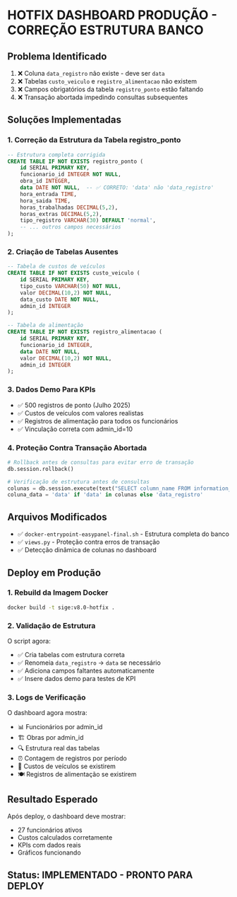 # HOTFIX DASHBOARD PRODUÇÃO - CORREÇÃO ESTRUTURA BANCO

## Problema Identificado
1. ❌ Coluna `data_registro` não existe - deve ser `data`
2. ❌ Tabelas `custo_veiculo` e `registro_alimentacao` não existem
3. ❌ Campos obrigatórios da tabela `registro_ponto` estão faltando
4. ❌ Transação abortada impedindo consultas subsequentes

## Soluções Implementadas

### 1. Correção da Estrutura da Tabela registro_ponto
```sql
-- Estrutura completa corrigida
CREATE TABLE IF NOT EXISTS registro_ponto (
    id SERIAL PRIMARY KEY,
    funcionario_id INTEGER NOT NULL,
    obra_id INTEGER,
    data DATE NOT NULL,  -- ✅ CORRETO: 'data' não 'data_registro'
    hora_entrada TIME,
    hora_saida TIME,
    horas_trabalhadas DECIMAL(5,2),
    horas_extras DECIMAL(5,2),
    tipo_registro VARCHAR(30) DEFAULT 'normal',
    -- ... outros campos necessários
);
```

### 2. Criação de Tabelas Ausentes
```sql
-- Tabela de custos de veículos
CREATE TABLE IF NOT EXISTS custo_veiculo (
    id SERIAL PRIMARY KEY,
    tipo_custo VARCHAR(50) NOT NULL,
    valor DECIMAL(10,2) NOT NULL,
    data_custo DATE NOT NULL,
    admin_id INTEGER
);

-- Tabela de alimentação
CREATE TABLE IF NOT EXISTS registro_alimentacao (
    id SERIAL PRIMARY KEY,
    funcionario_id INTEGER,
    data DATE NOT NULL,
    valor DECIMAL(10,2) NOT NULL,
    admin_id INTEGER
);
```

### 3. Dados Demo Para KPIs
- ✅ 500 registros de ponto (Julho 2025)
- ✅ Custos de veículos com valores realistas
- ✅ Registros de alimentação para todos os funcionários
- ✅ Vinculação correta com admin_id=10

### 4. Proteção Contra Transação Abortada
```python
# Rollback antes de consultas para evitar erro de transação
db.session.rollback()

# Verificação de estrutura antes de consultas
colunas = db.session.execute(text("SELECT column_name FROM information_schema.columns WHERE table_name = 'registro_ponto'"))
coluna_data = 'data' if 'data' in colunas else 'data_registro'
```

## Arquivos Modificados
- ✅ `docker-entrypoint-easypanel-final.sh` - Estrutura completa do banco
- ✅ `views.py` - Proteção contra erros de transação
- ✅ Detecção dinâmica de colunas no dashboard

## Deploy em Produção

### 1. Rebuild da Imagem Docker
```bash
docker build -t sige:v8.0-hotfix .
```

### 2. Validação de Estrutura
O script agora:
- ✅ Cria tabelas com estrutura correta
- ✅ Renomeia `data_registro` → `data` se necessário
- ✅ Adiciona campos faltantes automaticamente
- ✅ Insere dados demo para testes de KPI

### 3. Logs de Verificação
O dashboard agora mostra:
- 📊 Funcionários por admin_id
- 🏗️ Obras por admin_id  
- 🔍 Estrutura real das tabelas
- ⏰ Contagem de registros por período
- 🚗 Custos de veículos se existirem
- 🍽️ Registros de alimentação se existirem

## Resultado Esperado
Após deploy, o dashboard deve mostrar:
- 27 funcionários ativos
- Custos calculados corretamente
- KPIs com dados reais
- Gráficos funcionando

## Status: IMPLEMENTADO - PRONTO PARA DEPLOY
